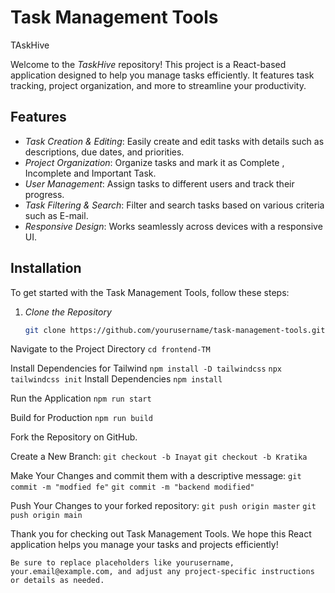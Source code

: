 # Task Management Tools
TAskHive

Welcome to the *TaskHive* repository! This project is a React-based application designed to help you manage tasks efficiently. It features task tracking, project organization, and more to streamline your productivity.

## Features

- *Task Creation & Editing*: Easily create and edit tasks with details such as descriptions, due dates, and priorities.
- *Project Organization*: Organize tasks and mark it as Complete , Incomplete and Important Task.
- *User Management*: Assign tasks to different users and track their progress.
- *Task Filtering & Search*: Filter and search tasks based on various criteria such as E-mail.
- *Responsive Design*: Works seamlessly across devices with a responsive UI.

## Installation

To get started with the Task Management Tools, follow these steps:

1. *Clone the Repository*

   ```bash
   git clone https://github.com/yourusername/task-management-tools.git

Navigate to the Project Directory
`cd frontend-TM`

Install Dependencies for Tailwind
`npm install -D tailwindcss`
`npx tailwindcss init`
Install Dependencies
`npm install`

Run the Application
`npm run start`



Build for Production
`npm run build`


Fork the Repository on GitHub.

Create a New Branch:
`git checkout -b Inayat`
`git checkout -b Kratika`



Make Your Changes and commit them with a descriptive message:
`git commit -m "modfied fe"`
`git commit -m "backend modified"`

Push Your Changes to your forked repository:
`git push origin master`
`git push origin main`


Thank you for checking out Task Management Tools. We hope this React application helps you manage your tasks and projects efficiently!


``Be sure to replace placeholders like yourusername, your.email@example.com, and adjust any project-specific instructions or details as needed.``
